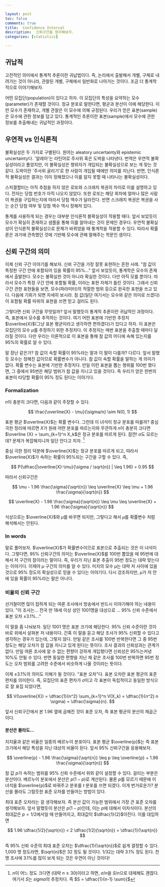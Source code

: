 ```yaml
---

layout: post
toc: false
comments: true
title:  Confidence Interval 
description:  신뢰구간을 정리해보자. 
categories: [statistics]

---
```


## 귀납적 

고전적인 의미에서 통계적 추론이란 귀납법이다. 즉, 논리에서 출발해서 개별, 구체로 내려가는 것이 아니라, 관찰된 개별, 구체에서 일반화로 나아가는 것이다. 조금 더 통계학적으로 이야기해보자. 

어떤 모집단(population)이 있다고 하자. 이 모집단의 특성을 요약하는 모수(parameter)가 존재할 것이다. 정규 분포로 말한다면, 평균과 분산이 이에 해당한다. 이런 모수가 존재하고, 개별 관찰은 이 모수에 의해 규정된다.  우리가 얻은 표본(sample)은 모수에 관한 정보를 담고 있다. 통계적인 추론이란 표본(sample)에서 모수에 관한 정보를 추출해내는 귀납적인 과정이다. 

## 우연적 vs 인식론적 

불확실성은 두 가지로 구별된다. 원어는 aleatory uncertainty와 epistemic uncertainty다. '알레아'는 라틴어로 주사위 혹은 도박을 나타낸다. 번역은 우연적 불확실성이라고 풀었지만, 이 불확실성은 행위자가 개입되는 불확실성으로 보는 게 맞는 것 같다. 도박이란 '주사위 굴리기'로 한 사람이 개입될 때에만 의미를 지닌다. 반면, 인식론적 불확실성은 결과는 이미 정해졌으나 이를 알지 못할 때 나타나는 불확실성이다. 

스피겔할터는 아직 추첨을 하지 않은 로또와 스크래치 복권의 차이로 이를 설명하고 있다. 전자는 당첨 번호가 아직 나오지 않았다.  또한 로또는 해당 회차에 얼마나 많은 사람이 복권을 구입하는지에 따라서 당첨 액수가 달라진다. 반면 스크래치 복권은 복권을 사는 순간 당첨 여부 및 당첨 액수 역시 정해져 있다. 

통계를 사용하게 되는 경우는 대부분 인식론적 블확실성이 작용할 때다. 앞서 보았듯이 모수가 확실히 존재하고 샘플을 통해 이를 알아내는 것이 문제인 경우다. 우연적 불확실성이 인식론적 불확실성으로 문제가 바뀌었을 때 통계학을 적용할 수 있다. 따라서 확률론은 과거에 관측했던 것에 기반해 모수에 관해 말해주는 학문인 셈이다. 

## 신뢰 구간의 의미 

이제 신뢰 구간 이야기를 해보자. 신뢰 구간을 가장 잘못 표현하는 흔한 사례. "참 값이 특정한 구간 안에 포함되어 있을 확률이 95%..." 앞서 보았듯이, 통계학은 모수의 존재에서 출발한다. 모수는 불확실한 것이 아니라 확실한 것이다. 다만 아직 모를 뿐이다. 따라서 모수가 특정 구간 안에 포함될 확률, 이라는 표현 자체가 틀린 것이다. 그래서 신뢰 구간 관한 표현들을 보면, 모수(파라미터)의 적절한 범위 등으로 완곡한 표현을 쓰고 있다. 다음에 기회가 되면 자세히 보시라. 참 값(일단 여기서는 모수와 같은 의미로 쓰겠다)이 포함될 확률 따위의 표현을 쓰면 믿고 걸러도 된다. 

그렇다면 신뢰 구간을 무엇일까? 앞서 말했듯이 통계적 추론이란 귀납적인 과정이다. 즉, 표본에서 모수를 추적하는 것이다. 여기 어떤 표본에 기반한 추정치 $\overline{X}$(그냥 표본 평균이라고 생각하면 편하겠다)가 있다고 하자. 이 표본은 모집단의 모수 $\mu$를 추정하기 위한 추정치다. 이 추정치는 매번 표본을 추출할 때마다 달라질 것이다. 다만 우리는 이론적으로 이 표본을 통해 참 값의 어디에 속해 있는지를 95%의 확률로 알 수 있다. 

말 장난 같은가? 참 값이 속할 확률이 95%라는 말과 이 말이 다를까? 다르다. 앞서 말했듯 모수는 정해진 값이므로 확률변수가 아니다. 참 값이 속할 확률을 말하는 게 의미가 없다. 확률 변수는 표본에 기반한 추정치다. 만일 이런 표본을 뽑는 행위를 100번 했다면, 그 중에서 95번은 해당 범위가 참 값을 지니고 있을 것이다. 즉 우리가 얻은 한번의 표본이 타당할 확률이 95% 정도 된다는 이야기다. 

### Formalization 

$n$이 충분히 크다면, 다음과 같이 주장할 수 있다. 

$$
\frac{\overline{X} - \mu}{\sigma/n} \sim N(0, 1) 
$$

표본 평균 $\overline{X}$는 확률 변수다. 그런데 이 녀석이 정규 분포를 따를까? 중심 극한 정리에 따르면 $X$가 원래 어떤 분포를 따르는지와 무관하게 $n$이 충분히 크다면 $\overline {X} = \sum_{k=1}^n X_k$은 정규 분포를 따르게 된다. 잠깐! $\sigma$도 모르는데? 문제가 복잡해지니까 일단 안다고 치자. [^1]

[^1]: $n$이 어느 정도 크다면 (대략 $n \geq 30$)이라고 하면, $\sigma / n$을 $S / n$으로 대체해도 괜찮다. 여기서 $S$는 $sigma$의 추정치다. 즉 $S = \dfrac{1}{n-1} \sum){$

중심 극한 정리 덕분에 $\overline{X}$는 정규 분포를 따르게 되고, 따라서 $\overline{X}$가 속하는 확률이 95%되는 구간을 구할 수 있다. 즉, 

$$
P(\dfrac{|\overline{X}-\mu}{\sigma / \sqrt{n}} | \leq 1.96) = 0.95   
$$

따라서 신뢰구간은 

$$
\mu - 1.96 \frac{\sigma}{\sqrt{n}} \leq \overline{X} \leq \mu + 1.96 \frac{\sigma}{\sqrt{n}}
$$

$$
\overline{X} - 1.96 \frac{\sigma}{\sqrt{n}} \leq \mu \leq \overline{X} + 1.96 \frac{\sigma}{\sqrt{n}}
$$


식상으로는 $\overline{X}$와 $\mu$를 바꾸면 되지만, 그렇다고 해서 $\mu$를 확률변수 처럼 해석해서는 안된다. 

### In words

말로 풀어보자. $\overline{X}$가 확률변수이므로 표본으로 추출되는 것은 이 녀석이다. 그렇다면, 95% 신뢰구간의 의미는 $\overline{X}$를 100번 뽑았을 때 95번에 대해서 저 구간의 참이라는 말이다. 즉, 우리가 지닌 표본 추출이 95번 정도는 대략 맞는다는 이야기다. 이제야 $\mu$ 구간의 의미를 알 수 있다. 미지의 모수 $\mu$는 대략 저 사이에 있을 것으로 95% 정도의 확실성으로 믿을 수 있다는 이야기다. 다시 강조하지만, $\mu$가 저 안에 있을 확률이 95%라는 말은 아니다. 

### 비율의 신뢰 구간

선거철이면 많이 접하게 되는 여론 조사에서 방송에서 반드시 이야기해야 하는 내용이 있다. "이 조사는... 전국 만 18세 이상 성인 1001명을 대상으로 ... 95% 신뢰 수준에서 표본 오차 ±3.1%..." 

이 말을 좀 나눠보자. 일단 1001 명은 표본 크기에 해당한다. 95% 신뢰 수준이란 것이 바로 위에서 살펴본 저 내용이다. 간혹 이 말을 듣고 해당 조사가 95% 신뢰할 수 있다고 생각하는 경우가 있는데, 그렇지 않다. 만일 같은 조사를 100번 반복한다면 그 중 95번 정도는 해당 오차가 참 값을 지니고 있게 된다는 뜻이다. 조사 결과의 신뢰성과는 관계가 없다. 만일 여론 조사에 알 수 없는 편향이 강하게 개입했다면 신뢰성은 95%는커녕 10%도 안될 수 있다. 반면 동일한 편향을 지닌 채 같은 조사를 100번 반복하면 95번 정도는 오차 범위를 고려한 수준에서 비슷하게 나올 것이라는 뜻이다. 

이제 ±3.1%의 의미도 이해가 될 것이다. "표본 오차"다. 표본 오차란 표본 평균의 표준 편차를 의미한다. 즉, 모집단의 표준 편차가 $\sigma$이고 각 표본이 독립적이고 동일한 방식으로 잘 표집 되었다면, 

$$
V(\overline{X}) =  \dfrac{1}{n^2} \sum_{k=1}^n V(X_k) = \dfrac{1}{n^2} n \sigma) = \dfrac{\sigma}{n}.
$$

앞서 신뢰구간에서 본 1.96 옆에 곱해진 것이 표준 오차, 즉 표본 평균의 분산의 제곱근이다. 

#### 분산은 몰라도... 

지지율과 같은 비율은 일종의 베르누이 분포이다. 표본 평균 $\overline{p}$는 즉 표본 크기에서 해당 특성을 지닌 대상의 비율이 된다. 앞서 95% 신뢰구간을 응용해보자. 

$$
\overline{p} - 1.96 \frac{\sigma}{\sqrt{n}} \leq p \leq \overline{p} + 1.96 \frac{\sigma}{\sqrt{n}}
$$

참 값 $p$가 속하는 범위를 95% 신뢰 수준에서 위와 같이 설정할 수 있다. 걸리는 부분은 분산이다. 베르누이 분포에서 분산은 $p(1-p)$로 계산된다. 물론 $p$를 모르기 때문에 이 녀석을 $\overline{p}$로 바꿔주고 분포를 $t$ 분포를 쓰면 되겠다. 이게 번거로운가? 분산을 몰라도 그럴듯한 표준 오차를 만들어는 방법이 있다. 

최대 표준 오차라는 걸 생각해보자. 즉 분산 값이 가능한 범위에서 가장 큰 표준 오차를 생각해보자. 앞서 말했듯이 분산은 $p(1-p)$인데, 이는 $p$에 대해서 이차식이다. 분산의 최대값은 $p=1/2$에서일 때 만들어지고, 최대값이 $\dfrac{1}{2}$이진다. 이를 대입하면 

$$
1.96 \dfrac{1/2}{\sqrt{n}} < 2 \dfrac{1/2}{\sqrt{n}} = \dfrac{1}{\sqrt{n}}
$$

즉 95% 신뢰 수준의 최대 표준 오차는 $\dfrac{1}{\sqrt{n}}$로 쉽게 결정할 수 있다. 1,000 명 정도라면, $\sqrt{n}$은 32 정도 될 것이다. 1/32는 대략 3.1% 정도 된다. 천 명 조사에 3.1%를 많이 보게 되는 것은 우연이 아닌 것이다! 



<!--stackedit_data:
eyJoaXN0b3J5IjpbMjEzNzcxNTcyOCwxMTI3MzA0NTIzLC01Mj
gxNjAxMjgsLTM3NzU0NTk5NywxODY2NjE4Nzc5XX0=
-->